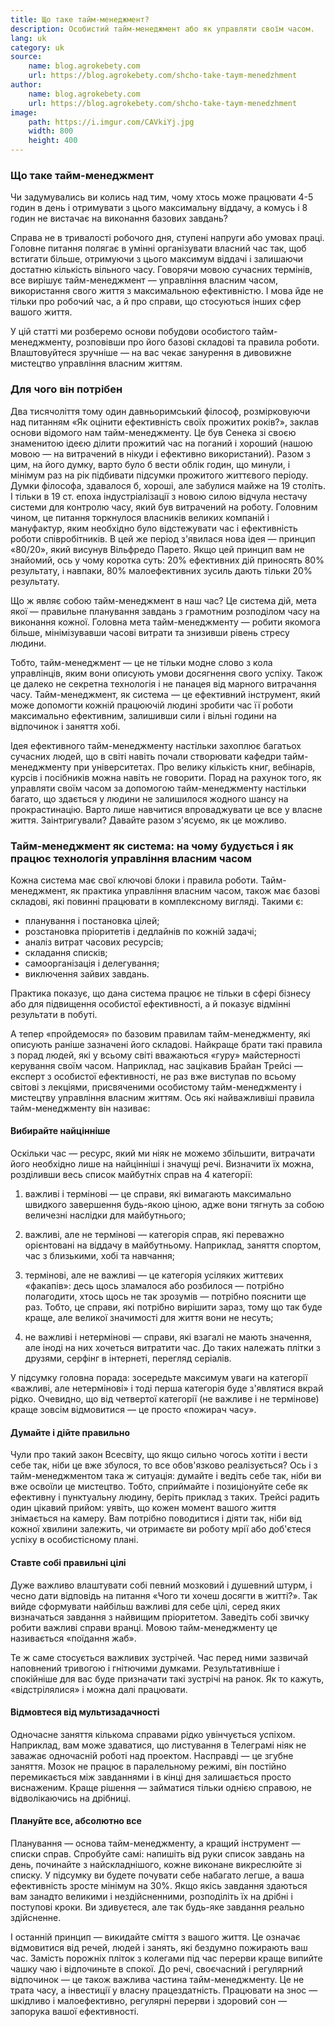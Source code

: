 ```yaml
---
title: Що таке тайм-менеджмент?
description: Особистий тайм-менеджмент або як управляти своїм часом.
lang: uk
category: uk
source:
    name: blog.agrokebety.com
    url: https://blog.agrokebety.com/shcho-take-taym-menedzhment
author:
    name: blog.agrokebety.com
    url: https://blog.agrokebety.com/shcho-take-taym-menedzhment
image:
    path: https://i.imgur.com/CAVkiYj.jpg
    width: 800
    height: 400
---
```


### Що таке тайм-менеджмент

Чи задумувались ви колись над тим, чому хтось може працювати 4-5 годин в день і отримувати з цього максимальну віддачу, 
а комусь і 8 годин не вистачає на виконання базових завдань?

Справа не в тривалості робочого дня, ступені напруги або умовах праці. Головне питання полягає в умінні організувати 
власний час так, щоб встигати більше, отримуючи з цього максимум віддачі і залишаючи достатню кількість вільного часу. 
Говорячи мовою сучасних термінів, все вирішує тайм-менеджмент — управління власним часом, використання свого життя з 
максимальною ефективністю. І мова йде не тільки про робочий час, а й про справи, що стосуються інших сфер вашого життя.

У цій статті ми розберемо основи побудови особистого тайм-менеджменту, розповівши про його базові складові та правила роботи. 
Влаштовуйтеся зручніше — на вас чекає занурення в дивовижне мистецтво управління власним життям.

### Для чого він потрібен

Два тисячоліття тому один давньоримський філософ, розмірковуючи над питанням «Як оцінити ефективність своїх прожитих років?», 
заклав основи відомого нам тайм-менеджменту. Це був Сенека зі своєю знаменитою ідеєю ділити прожитий час на поганий і хороший 
(нашою мовою — на витрачений в нікуди і ефективно використаний). Разом з цим, на його думку, варто було б вести облік годин, 
що минули, і мінімум раз на рік підбивати підсумки прожитого життєвого періоду. Думки філософа, здавалося б, хороші, але 
забулися майже на 19 століть. І тільки в 19 ст. епоха індустріалізації з новою силою відчула нестачу системи для контролю 
часу, який був витрачений на роботу. Головним чином, це питання торкнулося власників великих компаній і мануфактур, яким 
необхідно було відстежувати час і ефективність роботи співробітників. В цей же період з'явилася нова ідея — принцип «80/20», 
який висунув Вільфредо Парето. Якщо цей принцип вам не знайомий, ось у чому коротка суть: 20% ефективних дій приносять 
80% результату, і навпаки, 80% малоефективних зусиль дають тільки 20% результату.

Що ж являє собою тайм-менеджмент в наш час? Це система дій, мета якої — правильне планування завдань з грамотним розподілом 
часу на виконання кожної. Головна мета тайм-менеджменту — робити якомога більше, мінімізувавши часові витрати та знизивши 
рівень стресу людини.

Тобто, тайм-менеджмент — це не тільки модне слово з кола управлінців, яким вони описують умови досягнення свого успіху. 
Також це далеко не секретна технологія і не панацея від марного витрачання часу. Тайм-менеджмент, як система — це ефективний 
інструмент, який може допомогти кожній працюючій людині зробити час її роботи максимально ефективним, залишивши сили і 
вільні години на відпочинок і заняття хобі.

Ідея ефективного тайм-менеджменту настільки захоплює багатьох сучасних людей, що в світі навіть почали створювати кафедри 
тайм-менеджменту при університетах. Про велику кількість книг, вебінарів, курсів і посібників можна навіть не говорити. 
Порад на рахунок того, як управляти своїм часом за допомогою тайм-менеджменту настільки багато, що здається у людини не 
залишилося жодного шансу на прокрастинацію. Варто лише навчитися впроваджувати це все у власне життя. Заінтригували? 
Давайте разом з'ясуємо, як це можливо.

### Тайм-менеджмент як система: на чому будується і як працює технологія управління власним часом

Кожна система має свої ключові блоки і правила роботи. Тайм-менеджмент, як практика управління власним часом, також має 
базові складові, які повинні працювати в комплексному вигляді. Такими є:

- планування і постановка цілей;
- розстановка пріоритетів і дедлайнів по кожній задачі;
- аналіз витрат часових ресурсів;
- складання списків;
- самоорганізація і делегування;
- виключення зайвих завдань.

Практика показує, що дана система працює не тільки в сфері бізнесу або для підвищення особистої ефективності, а й показує 
відмінні результати в побуті.

А тепер «пройдемося» по базовим правилам тайм-менеджменту, які описують раніше зазначені його складові. Найкраще брати 
такі правила з порад людей, які у всьому світі вважаються «гуру» майстерності керування своїм часом. Наприклад, нас 
зацікавив Брайан Трейсі — експерт з особистої ефективності, не раз вже виступав по всьому світові з лекціями, присвяченими 
особистому тайм-менеджменту і мистецтву управління власним життям. Ось які найважливіші правила тайм-менеджменту він називає:

#### Вибирайте найцінніше

Оскільки час — ресурс, який ми ніяк не можемо збільшити, витрачати його необхідно лише на найцінніші і значущі речі. 
Визначити їх можна, розділивши весь список майбутніх справ на 4 категорії:

1) важливі і термінові — це справи, які вимагають максимально швидкого завершення будь-якою ціною, адже вони тягнуть за 
собою величезні наслідки для майбутнього;

2) важливі, але не термінові — категорія справ, які переважно орієнтовані на віддачу в майбутньому. Наприклад, заняття спортом, 
час з близькими, хобі та навчання;

3) термінові, але не важливі — це категорія усіляких життєвих «факапів»: десь щось зламалося або розбилося — потрібно полагодити, 
хтось щось не так зрозумів — потрібно пояснити ще раз. Тобто, це справи, які потрібно вирішити зараз, тому що так буде краще, 
але великої значимості для життя вони не несуть;

4) не важливі і нетермінові — справи, які взагалі не мають значення, але іноді на них хочеться витратити час. 
До таких належать плітки з друзями, серфінг в інтернеті, перегляд серіалів.

У підсумку головна порада: зосередьте максимум уваги на категорії «важливі, але нетермінові» і тоді перша категорія буде 
з'являтися вкрай рідко. Очевидно, що від четвертої категорії (не важливе і не термінове) краще зовсім відмовитися — це 
просто «пожирач часу».

#### Думайте і дійте правильно

Чули про такий закон Всесвіту, що якщо сильно чогось хотіти і вести себе так, ніби це вже збулося, то все обов'язково реалізується? 
Ось і з тайм-менеджментом така ж ситуація: думайте і ведіть себе так, ніби ви вже освоїли це мистецтво. Тобто, сприймайте 
і позиціонуйте себе як ефективну і пунктуальну людину, беріть приклад з таких. Трейсі радить один цікавий прийом: уявіть, 
що кожен момент вашого життя знімається на камеру. Вам потрібно поводитися і діяти так, ніби від кожної хвилини залежить, 
чи отримаєте ви роботу мрії або доб'єтеся успіху в особистісному плані.

#### Ставте собі правильні цілі

Дуже важливо влаштувати собі певний мозковий і душевний штурм, і чесно дати відповідь на питання «Чого ти хочеш досягти в житті?». 
Так вийде сформувати найбільш важливі для себе цілі, серед яких визначаться завдання з найвищим пріоритетом. Заведіть собі 
звичку робити важливі справи вранці. Мовою тайм-менеджменту це називається «поїдання жаб».

Те ж саме стосується важливих зустрічей. Час перед ними зазвичай наповнений тривогою і гнітючими думками. Результативніше 
і спокійніше для вас буде призначати такі зустрічі на ранок. Як то кажуть, «відстрілялися» і можна далі працювати.

#### Відмовтеся від мультизадачності

Одночасне заняття кількома справами рідко увінчується успіхом. Наприклад, вам може здаватися, що листування в Телеграмі 
ніяк не заважає одночасній роботі над проектом. Насправді — це згубне заняття. Мозок не працює в паралельному режимі, 
він постійно перемикається між завданнями і в кінці дня залишається просто виснаженим. Краще рішення — займатися тільки 
однією справою, не відволікаючись на дрібниці.

#### Плануйте все, абсолютно все

Планування — основа тайм-менеджменту, а кращий інструмент — списки справ. Спробуйте самі: напишіть від руки список завдань 
на день, починайте з найскладнішого, кожне виконане викреслюйте зі списку. У підсумку ви будете почувати себе набагато легше,
а ваша ефективність зросте мінімум на 30%. Якщо якісь завдання здаються вам занадто великими і нездійсненними, розподіліть 
їх на дрібні і поступові кроки. Ви здивуєтеся, але так будь-яке завдання реально здійсненне.

І останній принцип — викидайте сміття з вашого життя. Це означає відмовитися від речей, людей і занять, які бездумно 
пожирають ваш час. Замість порожніх пліток з колегами під час перерви краще випийте чашку чаю і відпочиньте в спокої.
До речі, своєчасний і регулярний відпочинок — це також важлива частина тайм-менеджменту. Це не трата часу, а інвестиції 
у власну працездатність. Працювати на знос — шкідливо і малоефективно, регулярні перерви і здоровий сон — запорука вашої 
ефективності.
